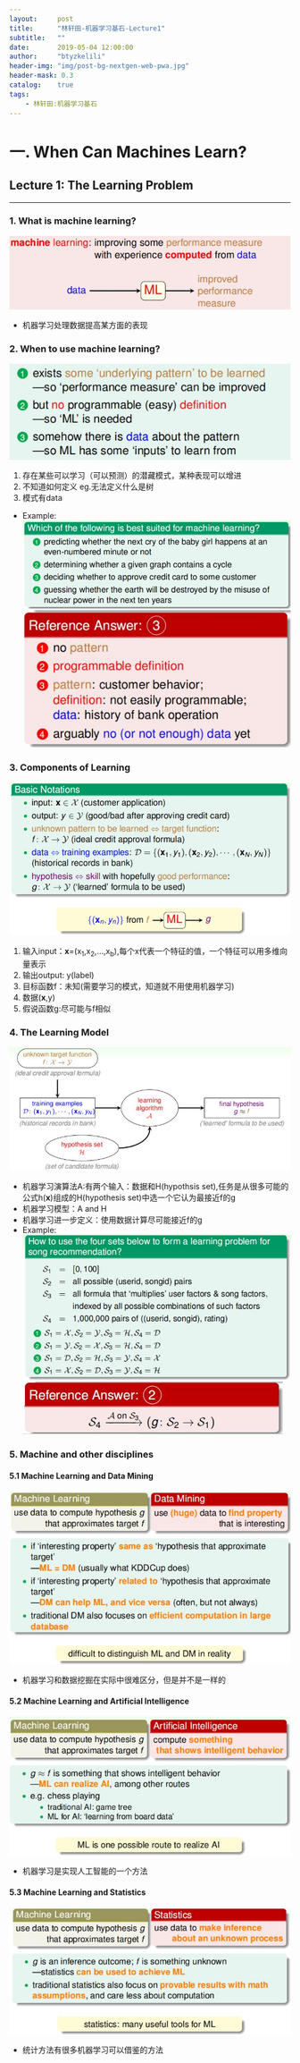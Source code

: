 ```yaml
---
layout:     post
title:      "林轩田-机器学习基石-Lecture1"
subtitle:   ""
date:       2019-05-04 12:00:00
author:     "btyzkelili"
header-img: "img/post-bg-nextgen-web-pwa.jpg"
header-mask: 0.3
catalog:    true
tags:
    - 林轩田:机器学习基石
---
```

# 一. When Can Machines Learn?
## Lecture 1: The Learning Problem
---  
### 1. What is machine learning?  
![](/img/linxuant-jishi/1.jpg)  
* 机器学习处理数据提高某方面的表现  

### 2. When to use machine learning?  
![](/img/linxuant-jishi/2.jpg)  
 1. 存在某些可以学习（可以预测）的潜藏模式，某种表现可以增进  
 2. 不知道如何定义 eg.无法定义什么是树 
 3. 模式有data     
* Example:   
![](/img/linxuant-jishi/3.jpg)  
![](/img/linxuant-jishi/4.jpg)  

### 3. Components of Learning  
![](/img/linxuant-jishi/6.jpg)  
1. 输入input：**x**=(x<sub>1</sub>,x<sub>2</sub>,...,x<sub>b</sub>),每个x代表一个特征的值，一个特征可以用多维向量表示  
2. 输出output: y(label)  
3. 目标函数f：未知(需要学习的模式，知道就不用使用机器学习)  
4. 数据(**x**,y)  
5. 假说函数g:尽可能与f相似  

### 4. The Learning Model  
![](/img/linxuant-jishi/5.jpg)  
* 机器学习演算法A:有两个输入：数据和H(hypothsis set),任务是从很多可能的公式h(**x**)组成的H(hypothesis set)中选一个它认为最接近f的g  
* 机器学习模型：A and H
* 机器学习进一步定义：使用数据计算尽可能接近f的g  
* Example:   
![](/img/linxuant-jishi/7.jpg)  
![](/img/linxuant-jishi/8.jpg)  

### 5. Machine and other disciplines  
#### 5.1 Machine Learning and Data Mining  
![](/img/linxuant-jishi/11.jpg)  
* 机器学习和数据挖掘在实际中很难区分，但是并不是一样的  
  
#### 5.2 Machine Learning and Artificial Intelligence  
![](/img/linxuant-jishi/10.jpg)  
* 机器学习是实现人工智能的一个方法  
  
#### 5.3 Machine Learning and Statistics  
![](/img/linxuant-jishi/9.jpg)  
* 统计方法有很多机器学习可以借鉴的方法  
